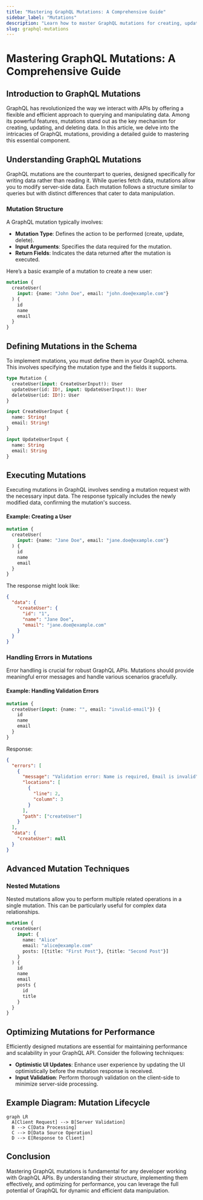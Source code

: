 ```yaml
---
title: "Mastering GraphQL Mutations: A Comprehensive Guide"
sidebar_label: "Mutations"
description: "Learn how to master GraphQL mutations for creating, updating, and deleting data efficiently. Explore advanced techniques, error handling, and performance optimization."
slug: graphql-mutations
---
```


# Mastering GraphQL Mutations: A Comprehensive Guide

## Introduction to GraphQL Mutations

GraphQL has revolutionized the way we interact with APIs by offering a flexible and efficient approach to querying and manipulating data. Among its powerful features, mutations stand out as the key mechanism for creating, updating, and deleting data. In this article, we delve into the intricacies of GraphQL mutations, providing a detailed guide to mastering this essential component.

## Understanding GraphQL Mutations

GraphQL mutations are the counterpart to queries, designed specifically for writing data rather than reading it. While queries fetch data, mutations allow you to modify server-side data. Each mutation follows a structure similar to queries but with distinct differences that cater to data manipulation.

### Mutation Structure

A GraphQL mutation typically involves:

- **Mutation Type**: Defines the action to be performed (create, update, delete).
- **Input Arguments**: Specifies the data required for the mutation.
- **Return Fields**: Indicates the data returned after the mutation is executed.

Here’s a basic example of a mutation to create a new user:

```graphql
mutation {
  createUser(
    input: {name: "John Doe", email: "john.doe@example.com"}
  ) {
    id
    name
    email
  }
}
```

## Defining Mutations in the Schema

To implement mutations, you must define them in your GraphQL schema. This involves specifying the mutation type and the fields it supports.

```graphql
type Mutation {
  createUser(input: CreateUserInput!): User
  updateUser(id: ID!, input: UpdateUserInput!): User
  deleteUser(id: ID!): User
}

input CreateUserInput {
  name: String!
  email: String!
}

input UpdateUserInput {
  name: String
  email: String
}
```

## Executing Mutations

Executing mutations in GraphQL involves sending a mutation request with the necessary input data. The response typically includes the newly modified data, confirming the mutation's success.

#### Example: Creating a User

```graphql
mutation {
  createUser(
    input: {name: "Jane Doe", email: "jane.doe@example.com"}
  ) {
    id
    name
    email
  }
}
```

The response might look like:

```json
{
  "data": {
    "createUser": {
      "id": "1",
      "name": "Jane Doe",
      "email": "jane.doe@example.com"
    }
  }
}
```

### Handling Errors in Mutations

Error handling is crucial for robust GraphQL APIs. Mutations should provide meaningful error messages and handle various scenarios gracefully.

#### Example: Handling Validation Errors

```graphql
mutation {
  createUser(input: {name: "", email: "invalid-email"}) {
    id
    name
    email
  }
}
```

Response:

```json
{
  "errors": [
    {
      "message": "Validation error: Name is required, Email is invalid",
      "locations": [
        {
          "line": 2,
          "column": 3
        }
      ],
      "path": ["createUser"]
    }
  ],
  "data": {
    "createUser": null
  }
}
```

## Advanced Mutation Techniques

### Nested Mutations

Nested mutations allow you to perform multiple related operations in a single mutation. This can be particularly useful for complex data relationships.

```graphql
mutation {
  createUser(
    input: {
      name: "Alice"
      email: "alice@example.com"
      posts: [{title: "First Post"}, {title: "Second Post"}]
    }
  ) {
    id
    name
    email
    posts {
      id
      title
    }
  }
}
```

## Optimizing Mutations for Performance

Efficiently designed mutations are essential for maintaining performance and scalability in your GraphQL API. Consider the following techniques:

- **Optimistic UI Updates**: Enhance user experience by updating the UI optimistically before the mutation response is received.
- **Input Validation**: Perform thorough validation on the client-side to minimize server-side processing.

## Example Diagram: Mutation Lifecycle

```mermaid
graph LR
  A[Client Request] --> B[Server Validation]
  B --> C[Data Processing]
  C --> D[Data Source Operation]
  D --> E[Response to Client]
```

## Conclusion

Mastering GraphQL mutations is fundamental for any developer working with GraphQL APIs. By understanding their structure, implementing them effectively, and optimizing for performance, you can leverage the full potential of GraphQL for dynamic and efficient data manipulation.

